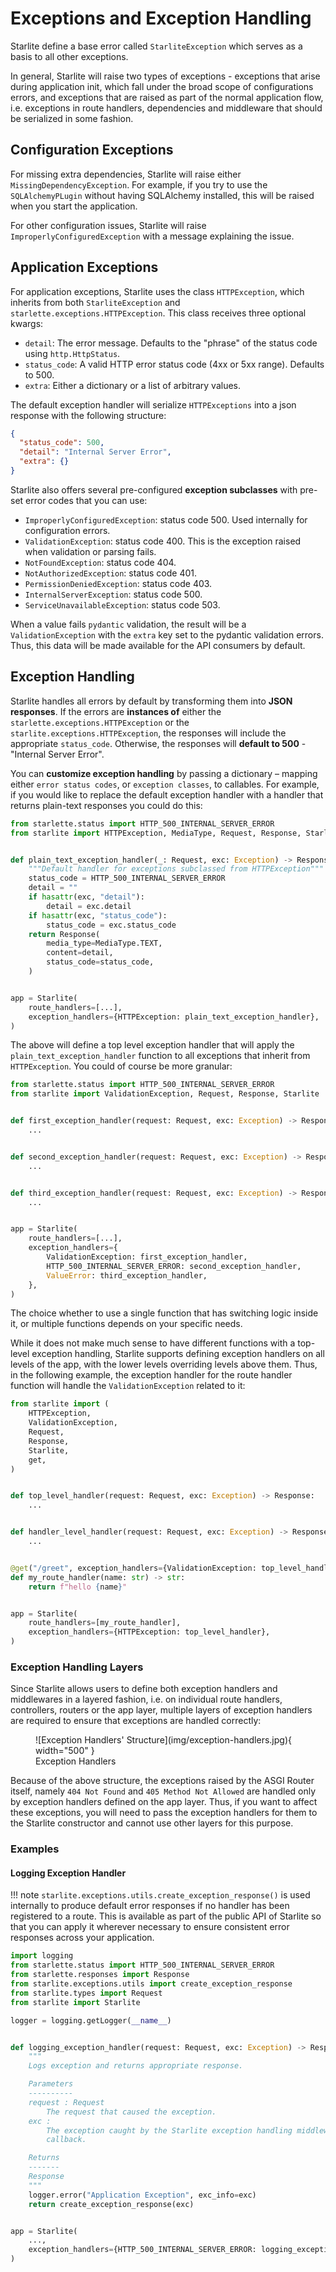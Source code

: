 # Exceptions and Exception Handling

Starlite define a base error called `StarliteException` which serves as a basis to all other exceptions.

In general, Starlite will raise two types of exceptions - exceptions that arise during application init, which fall
under the broad scope of configurations errors, and exceptions that are raised as part of the normal application flow,
i.e. exceptions in route handlers, dependencies and middleware that should be serialized in some fashion.

## Configuration Exceptions

For missing extra dependencies, Starlite will raise either `MissingDependencyException`. For example, if you try to use
the `SQLAlchemyPLugin` without having SQLAlchemy installed, this will be raised when you start the application.

For other configuration issues, Starlite will raise `ImproperlyConfiguredException` with a message explaining the issue.

## Application Exceptions

For application exceptions, Starlite uses the class `HTTPException`, which inherits from both `StarliteException`
and `starlette.exceptions.HTTPException`. This class receives three
optional kwargs:

- `detail`: The error message. Defaults to the "phrase" of the status code using `http.HttpStatus`.
- `status_code`: A valid HTTP error status code (4xx or 5xx range). Defaults to 500.
- `extra`: Either a dictionary or a list of arbitrary values.

The default exception handler will serialize `HTTPExceptions` into a json response with the following structure:

```json
{
  "status_code": 500,
  "detail": "Internal Server Error",
  "extra": {}
}
```

Starlite also offers several pre-configured **exception subclasses** with pre-set error codes that you can use:

- `ImproperlyConfiguredException`: status code 500. Used internally for configuration errors.
- `ValidationException`: status code 400. This is the exception raised when validation or parsing fails.
- `NotFoundException`: status code 404.
- `NotAuthorizedException`: status code 401.
- `PermissionDeniedException`: status code 403.
- `InternalServerException`: status code 500.
- `ServiceUnavailableException`: status code 503.

When a value fails `pydantic` validation, the result will be a `ValidationException` with the `extra` key set to the
pydantic validation errors. Thus, this data will be made available for the API consumers by default.

## Exception Handling

Starlite handles all errors by default by transforming them into **JSON responses**. If the errors are **instances of**
either the `starlette.exceptions.HTTPException` or the `starlite.exceptions.HTTPException`, the responses will include
the appropriate `status_code`. Otherwise, the responses will **default to 500** - "Internal Server Error".

You can **customize exception handling** by passing a dictionary – mapping either `error status codes`,
or `exception classes`, to callables. For example, if you would like to replace the default exception handler with a
handler that returns plain-text responses you could do this:

```python
from starlette.status import HTTP_500_INTERNAL_SERVER_ERROR
from starlite import HTTPException, MediaType, Request, Response, Starlite


def plain_text_exception_handler(_: Request, exc: Exception) -> Response:
    """Default handler for exceptions subclassed from HTTPException"""
    status_code = HTTP_500_INTERNAL_SERVER_ERROR
    detail = ""
    if hasattr(exc, "detail"):
        detail = exc.detail
    if hasattr(exc, "status_code"):
        status_code = exc.status_code
    return Response(
        media_type=MediaType.TEXT,
        content=detail,
        status_code=status_code,
    )


app = Starlite(
    route_handlers=[...],
    exception_handlers={HTTPException: plain_text_exception_handler},
)
```

The above will define a top level exception handler that will apply the `plain_text_exception_handler` function to all
exceptions that inherit from `HTTPException`. You could of course be more granular:

```python
from starlette.status import HTTP_500_INTERNAL_SERVER_ERROR
from starlite import ValidationException, Request, Response, Starlite


def first_exception_handler(request: Request, exc: Exception) -> Response:
    ...


def second_exception_handler(request: Request, exc: Exception) -> Response:
    ...


def third_exception_handler(request: Request, exc: Exception) -> Response:
    ...


app = Starlite(
    route_handlers=[...],
    exception_handlers={
        ValidationException: first_exception_handler,
        HTTP_500_INTERNAL_SERVER_ERROR: second_exception_handler,
        ValueError: third_exception_handler,
    },
)
```

The choice whether to use a single function that has switching logic inside it, or multiple functions depends on your
specific needs.

While it does not make much sense to have different functions with a top-level exception handling,
Starlite supports defining exception handlers on all levels of the app, with the lower levels overriding levels above
them. Thus, in the following example, the exception handler for the route handler function will handle
the `ValidationException` related to it:

```python
from starlite import (
    HTTPException,
    ValidationException,
    Request,
    Response,
    Starlite,
    get,
)


def top_level_handler(request: Request, exc: Exception) -> Response:
    ...


def handler_level_handler(request: Request, exc: Exception) -> Response:
    ...


@get("/greet", exception_handlers={ValidationException: top_level_handler})
def my_route_handler(name: str) -> str:
    return f"hello {name}"


app = Starlite(
    route_handlers=[my_route_handler],
    exception_handlers={HTTPException: top_level_handler},
)
```

### Exception Handling Layers

Since Starlite allows users to define both exception handlers and middlewares in a layered fashion, i.e. on individual
route handlers, controllers, routers or the app layer, multiple layers of exception handlers are required to ensure that
exceptions are handled correctly:

<figure markdown>
  ![Exception Handlers' Structure](img/exception-handlers.jpg){ width="500" }
  <figcaption>Exception Handlers</figcaption>
</figure>

Because of the above structure, the exceptions raised by the ASGI Router itself, namely `404 Not Found`
and `405 Method Not Allowed` are handled only by exception handlers defined on the app layer. Thus, if you want to affect
these exceptions, you will need to pass the exception handlers for them to the Starlite constructor and cannot use other
layers for this purpose.

### Examples

#### Logging Exception Handler

<!-- prettier-ignore -->
!!! note
    `starlite.exceptions.utils.create_exception_response()` is used internally to produce default error responses if no
    handler has been registered to a route. This is available as part of the public API of Starlite so that you can
    apply it wherever necessary to ensure consistent error responses across your application.

```python
import logging
from starlette.status import HTTP_500_INTERNAL_SERVER_ERROR
from starlette.responses import Response
from starlite.exceptions.utils import create_exception_response
from starlite.types import Request
from starlite import Starlite

logger = logging.getLogger(__name__)


def logging_exception_handler(request: Request, exc: Exception) -> Response:
    """
    Logs exception and returns appropriate response.

    Parameters
    ----------
    request : Request
        The request that caused the exception.
    exc :
        The exception caught by the Starlite exception handling middleware and passed to the
        callback.

    Returns
    -------
    Response
    """
    logger.error("Application Exception", exc_info=exc)
    return create_exception_response(exc)


app = Starlite(
    ...,
    exception_handlers={HTTP_500_INTERNAL_SERVER_ERROR: logging_exception_handler},
)
```
